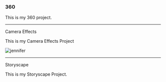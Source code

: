 ### 360

<script src="//360.vizor.io/scripts/embed.js" data-vizorurl="https://360.vizor.io/embed/v/7rkbb" ></script>

This is my 360 project.

***

Camera Effects

This is my Camera Effects Project

![jennifer](https://github.com/jvxalcocer/jvxalcocer.github.io/commit/e1fa878b12081d9a8770f049cfda3dee38dbc2e1?raw=true "Optional Title")

***

Storyscape

This is my Storyscape Project.

<script src="/360.vizor.io/scripts/embed.js" data-vizorurl="https://patches.vizor.io/embed/jvxalcocer/elvia-copy-copy" ></script>
